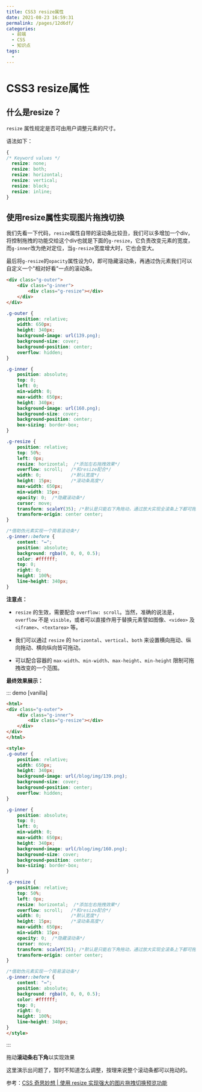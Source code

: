 ```yaml
---
title: CSS3 resize属性
date: 2021-08-23 16:59:31
permalink: /pages/12d6df/
categories:
  - 前端
  - CSS
  - 知识点
tags:
  - 
---
```

# CSS3 resize属性

## 什么是resize？

`resize` 属性规定是否可由用户调整元素的尺寸。

语法如下：

```css
{
/* Keyword values */
  resize: none;
  resize: both;
  resize: horizontal;
  resize: vertical;
  resize: block;
  resize: inline;
}
```



<!--more-->



## 使用resize属性实现图片拖拽切换

我们先看一下代码，`resize`属性自带的滚动条比较丑，我们可以多增加一个div，将控制拖拽的功能交给这个div也就是下面的`g-resize`，它负责改变元素的宽度，而`g-inner`改为绝对定位，当`g-resize`宽度增大时，它也会变大。

最后将`g-resize`的`opacity`属性设为0，即可隐藏滚动条，再通过伪元素我们可以自定义一个"相对好看"一点的滚动条。

```html
<div class="g-outer">
    <div class="g-inner">
        <div class="g-resize"></div>
    </div>
</div>
```

```css
.g-outer {
    position: relative;
    width: 650px;
    height: 340px;
    background-image: url(139.png);
    background-size: cover;
    background-position: center;
    overflow: hidden;
}

.g-inner {
    position: absolute;
    top: 0;
    left: 0;
    min-width: 0;
    max-width: 650px;
    height: 340px;
    background-image: url(160.png);
    background-size: cover;
    background-position: center;
    box-sizing: border-box;
}

.g-resize {
    position: relative;
    top: 50%;
    left: 0px;
    resize: horizontal;  /*添加左右拖拽效果*/
    overflow: scroll; 	/*和resize配合*/
    width: 0;			/*默认宽度*/
    height: 15px;		/*滚动条高度*/
    max-width: 650px;
    min-width: 15px;
    opacity: 0;  /*隐藏滚动条*/
    cursor: move;
    transform: scaleY(35); /*默认是只能右下角拖动，通过放大实现全滚条上下都可拖动*/
    transform-origin: center center;
}

/*借助伪元素实现一个简易滚动条*/
.g-inner::before {
    content: "↔";
    position: absolute;
    background: rgba(0, 0, 0, 0.5);
    color: #ffffff;
    top: 0;
    right: 0;
    height: 100%;
    line-height: 340px;
}
```

**注意点：**

* `resize` 的生效，需要配合 `overflow: scroll`。当然，准确的说法是，`overflow` 不是 `visible`，或者可以直接作用于替换元素譬如图像、`<video>` 及 `<iframe>`、`<textarea>` 等。

* 我们可以通过 `resize` 的 `horizontal`、`vertical`、`both` 来设置横向拖动、纵向拖动、横向纵向皆可拖动。
* 可以配合容器的 `max-width`、`min-width`、`max-height`、`min-height` 限制可拖拽改变的一个范围。

**最终效果展示：**

::: demo [vanilla]

```html
<html>
<div class="g-outer">
    <div class="g-inner">
        <div class="g-resize"></div>
    </div>
</div>
</html>

<style>
.g-outer {
    position: relative;
    width: 650px;
    height: 340px;
    background-image: url(/blog/img/139.png);
    background-size: cover;
    background-position: center;
    overflow: hidden;
}

.g-inner {
    position: absolute;
    top: 0;
    left: 0;
    min-width: 0;
    max-width: 650px;
    height: 340px;
    background-image: url(/blog/img/160.png);
    background-size: cover;
    background-position: center;
    box-sizing: border-box;
}

.g-resize {
    position: relative;
    top: 50%;
    left: 0px;
    resize: horizontal;  /*添加左右拖拽效果*/
    overflow: scroll; 	/*和resize配合*/
    width: 0;			/*默认宽度*/
    height: 15px;		/*滚动条高度*/
    max-width: 650px;
    min-width: 15px;
    opacity: 0;  /*隐藏滚动条*/
    cursor: move;
    transform: scaleY(35); /*默认是只能右下角拖动，通过放大实现全滚条上下都可拖动*/
    transform-origin: center center;
}

/*借助伪元素实现一个简易滚动条*/
.g-inner::before {
    content: "↔";
    position: absolute;
    background: rgba(0, 0, 0, 0.5);
    color: #ffffff;
    top: 0;
    right: 0;
    height: 100%;
    line-height: 340px;
}
</style>
```

:::

拖动**滚动条右下角**以实现效果

这里演示出问题了，暂时不知道怎么调整，按理来说整个滚动条都可以拖动的。

参考：[CSS 奇思妙想 | 使用 resize 实现强大的图片拖拽切换预览功能](https://juejin.cn/post/6997224854554411045)

